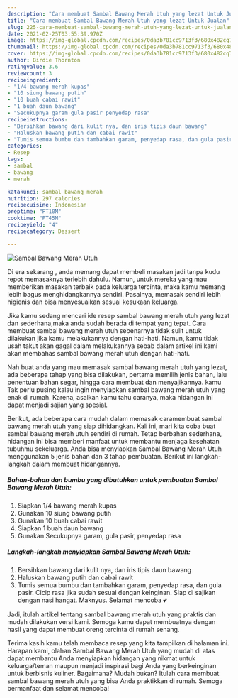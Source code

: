 ```yaml
---
description: "Cara membuat Sambal Bawang Merah Utuh yang lezat Untuk Jualan"
title: "Cara membuat Sambal Bawang Merah Utuh yang lezat Untuk Jualan"
slug: 225-cara-membuat-sambal-bawang-merah-utuh-yang-lezat-untuk-jualan
date: 2021-02-25T03:55:39.970Z
image: https://img-global.cpcdn.com/recipes/0da3b781cc9713f3/680x482cq70/sambal-bawang-merah-utuh-foto-resep-utama.jpg
thumbnail: https://img-global.cpcdn.com/recipes/0da3b781cc9713f3/680x482cq70/sambal-bawang-merah-utuh-foto-resep-utama.jpg
cover: https://img-global.cpcdn.com/recipes/0da3b781cc9713f3/680x482cq70/sambal-bawang-merah-utuh-foto-resep-utama.jpg
author: Birdie Thornton
ratingvalue: 3.6
reviewcount: 3
recipeingredient:
- "1/4 bawang merah kupas"
- "10 siung bawang putih"
- "10 buah cabai rawit"
- "1 buah daun bawang"
- "Secukupnya garam gula pasir penyedap rasa"
recipeinstructions:
- "Bersihkan bawang dari kulit nya, dan iris tipis daun bawang"
- "Haluskan bawang putih dan cabai rawit"
- "Tumis semua bumbu dan tambahkan garam, penyedap rasa, dan gula pasir. Cicip rasa jika sudah sesuai dengan keinginan. Siap di sajikan dengan nasi hangat. Maknyus. Selamat mencoba 💕"
categories:
- Resep
tags:
- sambal
- bawang
- merah

katakunci: sambal bawang merah 
nutrition: 297 calories
recipecuisine: Indonesian
preptime: "PT10M"
cooktime: "PT45M"
recipeyield: "4"
recipecategory: Dessert

---
```



![Sambal Bawang Merah Utuh](https://img-global.cpcdn.com/recipes/0da3b781cc9713f3/680x482cq70/sambal-bawang-merah-utuh-foto-resep-utama.jpg)

Di era  sekarang , anda memang dapat membeli masakan jadi tanpa kudu repot memasaknya terlebih dahulu. Namun, untuk mereka yang mau memberikan masakan terbaik pada keluarga tercinta, maka kamu memang lebih bagus menghidangkannya sendiri. Pasalnya, memasak sendiri lebih higienis dan bisa menyesuaikan sesuai kesukaan keluarga.

Jika kamu sedang mencari ide resep sambal bawang merah utuh yang lezat dan sederhana,maka anda sudah berada di tempat yang tepat. Cara membuat sambal bawang merah utuh  sebenarnya tidak sulit untuk dilakukan jika kamu melakukannya dengan hati-hati. Namun, kamu tidak usah takut akan gagal dalam melakukannya 
sebab dalam artikel ini kami akan membahas sambal bawang merah utuh dengan hati-hati.  



Nah buat anda yang mau memasak sambal bawang merah utuh yang lezat, ada beberapa tahap yang bisa dilakukan, pertama memilih jenis bahan, lalu penentuan bahan segar, hingga cara membuat dan menyajikannya. kamu Tak perlu pusing kalau ingin menyiapkan sambal bawang merah utuh yang enak di rumah. Karena, asalkan kamu  tahu caranya, maka hidangan ini dapat menjadi sajian yang spesial.

Berikut, ada beberapa cara mudah dalam memasak caramembuat sambal bawang merah utuh yang siap dihidangkan. Kali ini, mari kita coba buat sambal bawang merah utuh sendiri di rumah. Tetap berbahan sederhana, hidangan ini bisa memberi manfaat untuk membantu menjaga kesehatan tubuhmu sekeluarga. Anda bisa menyiapkan Sambal Bawang Merah Utuh menggunakan 5 jenis bahan dan 3 tahap pembuatan. Berikut ini langkah-langkah dalam membuat hidangannya.

<!--inarticleads1-->

##### Bahan-bahan dan bumbu yang dibutuhkan untuk pembuatan Sambal Bawang Merah Utuh:

1. Siapkan 1/4 bawang merah kupas
1. Gunakan 10 siung bawang putih
1. Gunakan 10 buah cabai rawit
1. Siapkan 1 buah daun bawang
1. Gunakan Secukupnya garam, gula pasir, penyedap rasa




<!--inarticleads2-->

##### Langkah-langkah menyiapkan Sambal Bawang Merah Utuh:

1. Bersihkan bawang dari kulit nya, dan iris tipis daun bawang
1. Haluskan bawang putih dan cabai rawit
1. Tumis semua bumbu dan tambahkan garam, penyedap rasa, dan gula pasir. Cicip rasa jika sudah sesuai dengan keinginan. Siap di sajikan dengan nasi hangat. Maknyus. Selamat mencoba 💕




Jadi, itulah artikel tentang  sambal bawang merah utuh  yang praktis dan mudah dilakukan versi kami. Semoga kamu dapat membuatnya dengan hasil yang dapat membuat oreng tercinta di rumah senang. 

Terima kasih kamu telah membaca resep yang kita tampilkan di halaman ini. Harapan kami, olahan  Sambal Bawang Merah Utuh yang mudah di atas dapat membantu Anda menyiapkan hidangan yang nikmat untuk keluarga/teman maupun menjadi inspirasi bagi Anda yang berkeinginan untuk berbisnis kuliner. Bagaimana? Mudah bukan? Itulah cara membuat sambal bawang merah utuh yang bisa Anda praktikkan di rumah. Semoga bermanfaat dan selamat mencoba!

